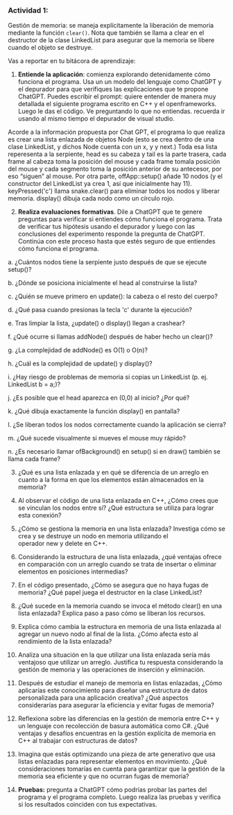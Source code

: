 ### Actividad 1:

Gestión de memoria: se maneja explícitamente la liberación de memoria mediante la función `clear()`. Nota que también se llama a clear en el destructor de la clase LinkedList para asegurar que la memoria se libere cuando el objeto se destruye.

Vas a reportar en tu bitácora de aprendizaje:

1. **Entiende la aplicación**: comienza explorando detenidamente cómo funciona el programa. Usa un un modelo del lenguaje como ChatGPT y el depurador para que verifiques las explicaciones que te propone ChatGPT. Puedes escribir el prompt: quiere entender de manera muy detallada el siguiente programa escrito en C++ y el openframeworks. Luego le das el código. Ve preguntando lo que no entiendas. recuerda ir usando al mismo tiempo el depurador de visual studio.

Acorde a la información propuesta por Chat GPT, el programa lo que realiza es crear una lista enlazada de objetos Node (esto se crea dentro de una clase LinkedList, y dichos Node cuenta con un x, y y next.) Toda esa lista reperesenta a la serpiente, head es su cabeza y tail es la parte trasera, cada frame al cabeza toma la posición del mouse y cada frame tomala posición del mouse y cada segmento toma la posición anterior de su antecesor, por eso “siguen” al mouse.
Por otra parte, offApp::setup() añade 10 nodos (y el constructor del LinkedList ya crea 1, así que inicialmente hay 11). keyPressed('c') llama snake.clear() para eliminar todos los nodos y liberar memoria. display() dibuja cada nodo como un círculo rojo.






2. **Realiza evaluaciones formativas**. Dile a ChatGPT que te genere preguntas para verificar si entiendes cómo funciona el programa. Trata de verificar tus hipótesis usando el depurador y luego con las conclusiones del experimento responde la pregunta de ChatGPT. Continúa con este proceso hasta que estés seguro de que entiendes cómo funciona el programa.


a. ¿Cuántos nodos tiene la serpiente justo después de que se ejecute setup()?

b. ¿Dónde se posiciona inicialmente el head al construirse la lista?

c. ¿Quién se mueve primero en update(): la cabeza o el resto del cuerpo?

d. ¿Qué pasa cuando presionas la tecla 'c' durante la ejecución?

e. Tras limpiar la lista, ¿update() o display() llegan a crashear?

f. ¿Qué ocurre si llamas addNode() después de haber hecho un clear()?

g. ¿La complejidad de addNode() es O(1) o O(n)?

h. ¿Cuál es la complejidad de update() y display()?

i. ¿Hay riesgo de problemas de memoria si copias un LinkedList (p. ej. LinkedList b = a;)?

j. ¿Es posible que el head aparezca en (0,0) al inicio? ¿Por qué?

k. ¿Qué dibuja exactamente la función display() en pantalla?

l. ¿Se liberan todos los nodos correctamente cuando la aplicación se cierra?

m. ¿Qué sucede visualmente si mueves el mouse muy rápido?

n. ¿Es necesario llamar ofBackground() en setup() si en draw() también se llama cada frame?



3. ¿Qué es una lista enlazada y en qué se diferencia de un arreglo en cuanto a la forma en que los elementos están almacenados en la memoria?



4. Al observar el código de una lista enlazada en C++, ¿Cómo crees que se vinculan los nodos entre sí? ¿Qué estructura se utiliza para lograr esta conexión?



5. ¿Cómo se gestiona la memoria en una lista enlazada? Investiga cómo se crea y se destruye un nodo en memoria utilizando el operador new y delete en C++.



6. Considerando la estructura de una lista enlazada, ¿qué ventajas ofrece en comparación con un arreglo cuando se trata de insertar o eliminar elementos en posiciones intermedias?



7. En el código presentado, ¿Cómo se asegura que no haya fugas de memoria? ¿Qué papel juega el destructor en la clase LinkedList?
8. ¿Qué sucede en la memoria cuando se invoca el método clear() en una lista enlazada? Explica paso a paso cómo se liberan los recursos.



9. Explica cómo cambia la estructura en memoria de una lista enlazada al agregar un nuevo nodo al final de la lista. ¿Cómo afecta esto al rendimiento de la lista enlazada?



10. Analiza una situación en la que utilizar una lista enlazada sería más ventajoso que utilizar un arreglo. Justifica tu respuesta considerando la gestión de memoria y las operaciones de inserción y eliminación.



11. Después de estudiar el manejo de memoria en listas enlazadas, ¿Cómo aplicarías este conocimiento para diseñar una estructura de datos personalizada para una aplicación creativa? ¿Qué aspectos considerarías para asegurar la eficiencia y evitar fugas de memoria?



12. Reflexiona sobre las diferencias en la gestión de memoria entre C++ y un lenguaje con recolección de basura automática como C#. ¿Qué ventajas y desafíos encuentras en la gestión explícita de memoria en C++ al trabajar con estructuras de datos?



13. Imagina que estás optimizando una pieza de arte generativo que usa listas enlazadas para representar elementos en movimiento. ¿Qué consideraciones tomarías en cuenta para garantizar que la gestión de la memoria sea eficiente y que no ocurran fugas de memoria?



14. **Pruebas:** pregunta a ChatGPT cómo podrías probar las partes del programa y el programa completo. Luego realiza las pruebas y verifica si los resultados coinciden con tus expectativas.